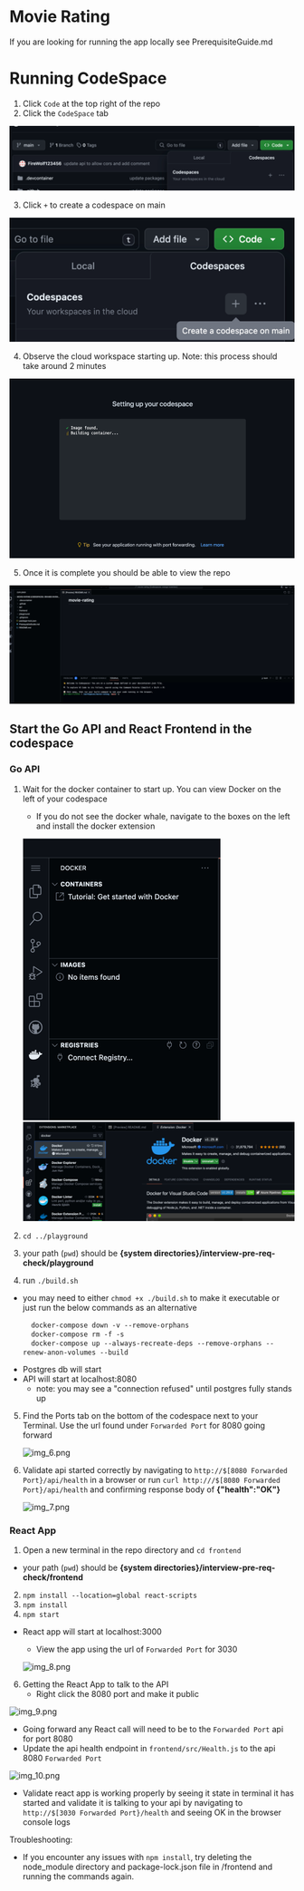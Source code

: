 # Movie Rating

If you are looking for running the app locally see PrerequisiteGuide.md

# Running CodeSpace

1. Click `Code` at the top right of the repo
2. Click the `CodeSpace` tab

![img.png](img.png)

3. Click `+` to create a codespace on main

![img_1.png](img_1.png)

4. Observe the cloud workspace starting up. Note: this process should take around 2 minutes

![img_2.png](img_2.png)

5. Once it is complete you should be able to view the repo

![img_3.png](img_3.png)

## Start the Go API and React Frontend in the codespace

### Go API
1. Wait for the docker container to start up. You can view Docker on the left of your codespace
   - If you do not see the docker whale, navigate to the boxes on the left and install the docker extension
   
   ![img_4.png](img_4.png)
   ![img_5.png](img_5.png)

2. `cd ../playground`
3. your path (`pwd`) should be **{system directories}/interview-pre-req-check/playground**
4. run `./build.sh`
- you may need to either `chmod +x ./build.sh` to make it executable or just run the below commands as an alternative
  ```
    docker-compose down -v --remove-orphans
    docker-compose rm -f -s
    docker-compose up --always-recreate-deps --remove-orphans --renew-anon-volumes --build
    ```
- Postgres db will start
- API will start at localhost:8080
    - note: you may see a "connection refused" until postgres fully stands up
5. Find the Ports tab on the bottom of the codespace next to your Terminal. Use the url found under `Forwarded Port` for 8080 going forward 
   
   ![img_6.png](img_6.png)

6. Validate api started correctly by navigating to `http://$[8080 Forwarded Port}/api/health` in a browser or run `curl http:///$[8080 Forwarded Port}/api/health` and confirming response body of **{"health":"OK"}**
   
   ![img_7.png](img_7.png)

### React App
1. Open a new terminal in the repo directory and `cd frontend`
- your path (`pwd`) should be **{system directories}/interview-pre-req-check/frontend**
2. `npm install --location=global react-scripts`
3. `npm install`
4. `npm start`
- React app will start at localhost:3000
  - View the app using the url of `Forwarded Port` for 3030

  ![img_8.png](img_8.png)

6. Getting the React App to talk to the API
   - Right click the 8080 port and make it public

![img_9.png](img_9.png)

  - Going forward any React call will need to be to the `Forwarded Port` api for port 8080 
  - Update the api health endpoint in `frontend/src/Health.js` to the api 8080 `Forwarded Port`

![img_10.png](img_10.png)

  - Validate react app is working properly by seeing it state in terminal it has started and validate it is talking to your api by navigating to `http://$[3030 Forwarded Port}/health` and seeing OK in the browser console logs

Troubleshooting:
- If you encounter any issues with `npm install`, try deleting the node_module directory and package-lock.json file in /frontend and running the commands again.




